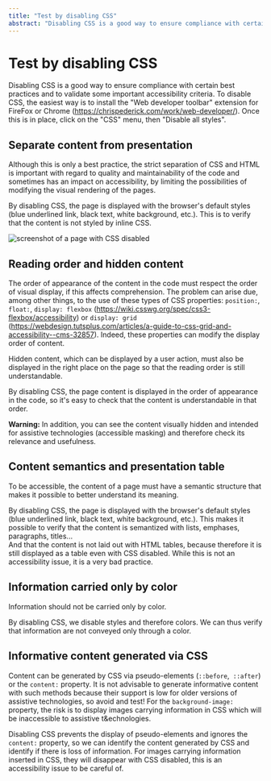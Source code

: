 ```yaml
---
title: "Test by disabling CSS"
abstract: "Disabling CSS is a good way to ensure compliance with certain best practices and to validate some important accessibility criteria"
---
```


# Test by disabling CSS

Disabling <abbr>CSS</abbr> is a good way to ensure compliance with certain best practices and to validate some important accessibility criteria.
To disable <abbr>CSS</abbr>, the easiest way is to install the "Web developer toolbar" extension for FireFox or Chrome (https://chrispederick.com/work/web-developer/). Once this is in place, click on the "CSS" menu, then "Disable all styles".

## Separate content from presentation

Although this is only a best practice, the strict separation of <abbr>CSS</abbr> and <abbr>HTML</abbr> is important with regard to quality and maintainability of the code and sometimes has an impact on accessibility, by limiting the possibilities of modifying the visual rendering of the pages.

By disabling <abbr>CSS</abbr>, the page is displayed with the browser's default styles (blue underlined link, black text, white background, etc.). This is to verify that the content is not styled by inline <abbr>CSS</abbr>.

![screenshot of a page with CSS disabled](../../../images/sansCSS.png)

## Reading order and hidden content

The order of appearance of the content in the code must respect the order of visual display, if this affects comprehension. The problem can arise due, among other things, to the use of these types of <abbr>CSS</abbr> properties: `position:`, `float:`, `display: flexbox` (https://wiki.csswg.org/spec/css3-flexbox/accessibility) or `display: grid` (https://webdesign.tutsplus.com/articles/a-guide-to-css-grid-and-accessibility--cms-32857). Indeed, these properties can modify the display order of content.

Hidden content, which can be displayed by a user action, must also be displayed in the right place on the page so that the reading order is still understandable.

By disabling <abbr>CSS</abbr>, the page content is displayed in the order of appearance in the code, so it's easy to check that the content is understandable in that order.

**Warning:** In addition, you can see the content visually hidden and intended for assistive technologies (accessible masking) and therefore check its relevance and usefulness.

## Content semantics and presentation table

To be accessible, the content of a page must have a semantic structure that makes it possible to better understand its meaning.

By disabling <abbr>CSS</abbr>, the page is displayed with the browser's default styles (blue underlined link, black text, white background, etc.). This makes it possible to verify that the content is semantized with lists, emphases, paragraphs, titles... <br />
And that the content is not laid out with <abbr>HTML</abbr> tables, because therefore it is still displayed as a table even with <abbr>CSS</abbr> disabled. While this is not an accessibility issue, it is a very bad practice.

## Information carried only by color

Information should not be carried only by color.

By disabling <abbr>CSS</abbr>, we disable styles and therefore colors. We can thus verify that information are not conveyed only through a color.


## Informative content generated via CSS

Content can be generated by <abbr>CSS</abbr> via pseudo-elements (`::before`,` ::after`) or the `content:` property. It is not advisable to generate informative content with such methods because their support is low for older versions of assistive technologies, so avoid and test!
For the `background-image:` property, the risk is to display images carrying information in <abbr>CSS</abbr> which will be inaccessible to assistive t&echnologies.

Disabling <abbr>CSS</abbr> prevents the display of pseudo-elements and ignores the `content:` property, so we can identify the content generated by <abbr>CSS</abbr> and identify if there is loss of information. For images carrying information inserted in <abbr>CSS</abbr>, they will disappear with <abbr>CSS</abbr> disabled, this is an accessibility issue to be careful of.